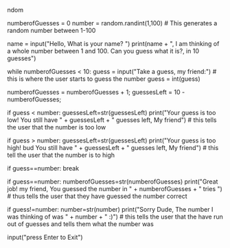 ndom

numberofGuesses = 0
number = random.randint(1,100) # This generates a random number between 1-100

name = input("Hello, What is your name? ")
print(name + ", I am thinking of a whole number between 1 and 100. Can you guess what it is?, in 10 guesses")

while numberofGuesses < 10:
  guess = input("Take a guess, my friend:") # this is where the user starts to guess the number 
  guess = int(guess)

  numberofGuesses = numberofGuesses + 1;
  guessesLeft = 10 - numberofGuesses;

  if guess < number:
    guessesLeft=str(guessesLeft)
    print("Your guess is too low! You still have " + guessesLeft + " guesses left, My friend") # this tells the user that the number is too low

  if guess > number:
    guessesLeft=str(guessesLeft)
    print("Your guess is too high! bud You still have " + guessesLeft + " guesses left, My friend") # this tell the user that the number is to high 

  if guess==number:
    break

if guess==number:
  numberofGuesses=str(numberofGuesses)
  print("Great job! my friend, You guessed the number in " + numberofGuesses + " tries ") # thus tells the user that they have guessed the number correct 

if guess!=number:
  number=str(number)
  print("Sorry Dude, The number I was thinking of was " + number + " :)") # this tells the user that the have run out of guesses and tells them what the number was
  
input("press Enter to Exit")
